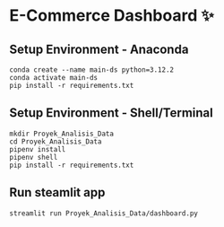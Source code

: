 # E-Commerce Dashboard ✨

## Setup Environment - Anaconda
```
conda create --name main-ds python=3.12.2
conda activate main-ds
pip install -r requirements.txt
```

## Setup Environment - Shell/Terminal
```
mkdir Proyek_Analisis_Data
cd Proyek_Analisis_Data
pipenv install
pipenv shell
pip install -r requirements.txt
```

## Run steamlit app
```
streamlit run Proyek_Analisis_Data/dashboard.py
```
